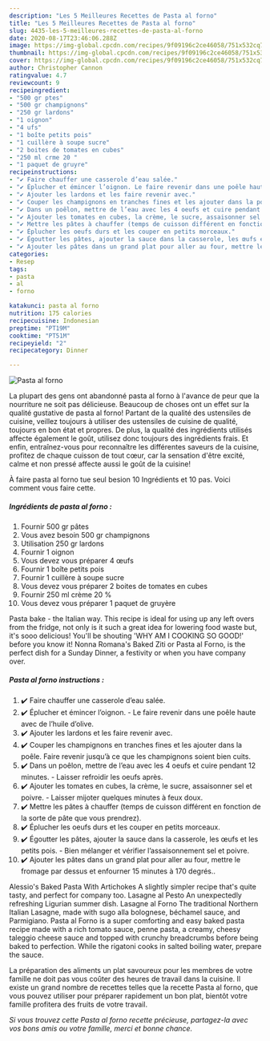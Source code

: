 ```yaml
---
description: "Les 5 Meilleures Recettes de Pasta al forno"
title: "Les 5 Meilleures Recettes de Pasta al forno"
slug: 4435-les-5-meilleures-recettes-de-pasta-al-forno
date: 2020-08-17T23:46:06.288Z
image: https://img-global.cpcdn.com/recipes/9f09196c2ce46058/751x532cq70/pasta-al-forno-photo-principale-de-la-recette.jpg
thumbnail: https://img-global.cpcdn.com/recipes/9f09196c2ce46058/751x532cq70/pasta-al-forno-photo-principale-de-la-recette.jpg
cover: https://img-global.cpcdn.com/recipes/9f09196c2ce46058/751x532cq70/pasta-al-forno-photo-principale-de-la-recette.jpg
author: Christopher Cannon
ratingvalue: 4.7
reviewcount: 9
recipeingredient:
- "500 gr ptes"
- "500 gr champignons"
- "250 gr lardons"
- "1 oignon"
- "4 ufs"
- "1 boîte petits pois"
- "1 cuillère à soupe sucre"
- "2 boites de tomates en cubes"
- "250 ml crme 20 "
- "1 paquet de gruyre"
recipeinstructions:
- "✔️ Faire chauffer une casserole d’eau salée."
- "✔️ Éplucher et émincer l’oignon. Le faire revenir dans une poêle haute avec de l’huile d’olive."
- "✔️ Ajouter les lardons et les faire revenir avec."
- "✔️ Couper les champignons en tranches fines et les ajouter dans la poêle. Faire revenir jusqu’à ce que les champignons soient bien cuits."
- "✔️ Dans un poêlon, mettre de l’eau avec les 4 oeufs et cuire pendant 12 minutes. Laisser refroidir les oeufs après."
- "✔️ Ajouter les tomates en cubes, la crème, le sucre, assaisonner sel et poivre. Laisser mijoter quelques minutes à feux doux."
- "✔️ Mettre les pâtes à chauffer (temps de cuisson différent en fonction de la sorte de pâte que vous prendrez)."
- "✔️ Éplucher les oeufs durs et les couper en petits morceaux."
- "✔️ Égoutter les pâtes, ajouter la sauce dans la casserole, les œufs et les petits pois. Bien mélanger et vérifier l’assaisonnement sel et poivre."
- "✔️ Ajouter les pâtes dans un grand plat pour aller au four, mettre le fromage par dessus et enfourner 15 minutes à 170 degrés.."
categories:
- Resep
tags:
- pasta
- al
- forno

katakunci: pasta al forno 
nutrition: 175 calories
recipecuisine: Indonesian
preptime: "PT19M"
cooktime: "PT51M"
recipeyield: "2"
recipecategory: Dinner

---
```



![Pasta al forno](https://img-global.cpcdn.com/recipes/9f09196c2ce46058/751x532cq70/pasta-al-forno-photo-principale-de-la-recette.jpg)

La plupart des gens ont abandonné pasta al forno à l'avance de peur que la nourriture ne soit pas délicieuse. Beaucoup de choses ont un effet sur la qualité gustative de pasta al forno! Partant de la qualité des ustensiles de cuisine, veillez toujours à utiliser des ustensiles de cuisine de qualité, toujours en bon état et propres. De plus, la qualité des ingrédients utilisés affecte également le goût, utilisez donc toujours des ingrédients frais. Et enfin, entraînez-vous pour reconnaître les différentes saveurs de la cuisine, profitez de chaque cuisson de tout cœur, car la sensation d'être excité, calme et non pressé affecte aussi le goût de la cuisine!

<!--inarticleads1-->

À faire pasta al forno tue seul besion 10 Ingrédients et 10 pas. Voici comment vous faire cette.

##### Ingrédients de pasta al forno :

1. Fournir 500 gr pâtes
1. Vous avez besoin 500 gr champignons
1. Utilisation 250 gr lardons
1. Fournir 1 oignon
1. Vous devez vous préparer 4 œufs
1. Fournir 1 boîte petits pois
1. Fournir 1 cuillère à soupe sucre
1. Vous devez vous préparer 2 boites de tomates en cubes
1. Fournir 250 ml crème 20 %
1. Vous devez vous préparer 1 paquet de gruyère


Pasta bake - the Italian way. This recipe is ideal for using up any left overs from the fridge, not only is it such a great idea for lowering food waste but, it&#39;s sooo delicious! You&#39;ll be shouting &#39;WHY AM I COOKING SO GOOD!&#39; before you know it! Nonna Romana&#39;s Baked Ziti or Pasta al Forno, is the perfect dish for a Sunday Dinner, a festivity or when you have company over. 

<!--inarticleads2-->

##### Pasta al forno instructions :

1. ✔️ Faire chauffer une casserole d’eau salée.
1. ✔️ Éplucher et émincer l’oignon. - Le faire revenir dans une poêle haute avec de l’huile d’olive.
1. ✔️ Ajouter les lardons et les faire revenir avec.
1. ✔️ Couper les champignons en tranches fines et les ajouter dans la poêle. Faire revenir jusqu’à ce que les champignons soient bien cuits.
1. ✔️ Dans un poêlon, mettre de l’eau avec les 4 oeufs et cuire pendant 12 minutes. - Laisser refroidir les oeufs après.
1. ✔️ Ajouter les tomates en cubes, la crème, le sucre, assaisonner sel et poivre. - Laisser mijoter quelques minutes à feux doux.
1. ✔️ Mettre les pâtes à chauffer (temps de cuisson différent en fonction de la sorte de pâte que vous prendrez).
1. ✔️ Éplucher les oeufs durs et les couper en petits morceaux.
1. ✔️ Égoutter les pâtes, ajouter la sauce dans la casserole, les œufs et les petits pois. - Bien mélanger et vérifier l’assaisonnement sel et poivre.
1. ✔️ Ajouter les pâtes dans un grand plat pour aller au four, mettre le fromage par dessus et enfourner 15 minutes à 170 degrés..


Alessio&#39;s Baked Pasta With Artichokes A slightly simpler recipe that&#39;s quite tasty, and perfect for company too. Lasagne al Pesto An unexpectedly refreshing Ligurian summer dish. Lasagne al Forno The traditional Northern Italian Lasagne, made with sugo alla bolognese, béchamel sauce, and Parmigiano. Pasta al Forno is a super comforting and easy baked pasta recipe made with a rich tomato sauce, penne pasta, a creamy, cheesy taleggio cheese sauce and topped with crunchy breadcrumbs before being baked to perfection. While the rigatoni cooks in salted boiling water, prepare the sauce. 

<!--inarticleads1-->

<p>
La préparation des aliments un plat savoureux pour les membres de votre famille ne doit pas vous coûter des heures de travail dans la cuisine. Il existe un grand nombre de recettes telles que la recette Pasta al forno, que vous pouvez utiliser pour préparer rapidement un bon plat, bientôt votre famille profitera des fruits de votre travail.
</p>

<p>
<i>Si vous trouvez cette Pasta al forno recette précieuse, partagez-la avec vos bons amis ou votre famille, merci et bonne chance.</i>
</p>
